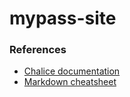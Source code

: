 # mypass-site

### References
* [Chalice documentation][1]
* [Markdown cheatsheet][2]

[1]: https://media.readthedocs.org/pdf/chalice/latest/chalice.pdf
[2]: https://github.com/adam-p/markdown-here/wiki/Markdown-Cheatsheet